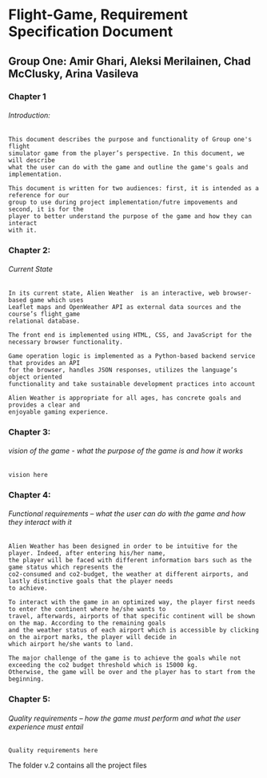 # Flight-Game, Requirement Specification Document

## Group One: Amir Ghari, Aleksi Merilainen, Chad McClusky, Arina Vasileva

### Chapter 1
###### Introduction:

    This document describes the purpose and functionality of Group one's flight
    simulator game from the player’s perspective. In this document, we will describe
    what the user can do with the game and outline the game's goals and implementation.
    
    This document is written for two audiences: first, it is intended as a reference for our
    group to use during project implementation/futre impovements and second, it is for the 
    player to better understand the purpose of the game and how they can interact 
    with it.

### Chapter 2:
###### Current State

    In its current state, Alien Weather  is an interactive, web browser-based game which uses 
    Leaflet maps and OpenWeather API as external data sources and the course’s flight_game 
    relational database. 

    The front end is implemented using HTML, CSS, and JavaScript for the
    necessary browser functionality.

    Game operation logic is implemented as a Python-based backend service that provides an API
    for the browser, handles JSON responses, utilizes the language’s object oriented 
    functionality and take sustainable development practices into account

    Alien Weather is appropriate for all ages, has concrete goals and provides a clear and 
    enjoyable gaming experience.

### Chapter 3:

###### vision of the game - what the purpose of the game is and how it works

    vision here

### Chapter 4:

###### Functional requirements – what the user can do with the game and how they interact with it

    Alien Weather has been designed in order to be intuitive for the player. Indeed, after entering his/her name,
    the player will be faced with different information bars such as the game status which represents the
    co2-consumed and co2-budget, the weather at different airports, and lastly distinctive goals that the player needs 
    to achieve.

    To interact with the game in an optimized way, the player first needs to enter the continent where he/she wants to 
    travel, afterwards, airports of that specific continent will be shown on the map. According to the remaining goals 
    and the weather status of each airport which is accessible by clicking on the airport marks, the player will decide in
    which airport he/she wants to land.

    The major challenge of the game is to achieve the goals while not exceeding the co2 budget threshold which is 15000 kg.
    Otherwise, the game will be over and the player has to start from the beginning.
### Chapter 5:

###### Quality requirements – how the game must perform and what the user experience must entail

    Quality requirements here

The folder v.2 contains all the project files
 
 

 
 
